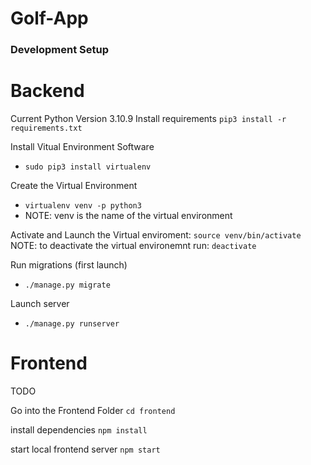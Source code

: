 # Golf-App

### Development Setup 
# Backend 
Current Python Version 3.10.9
Install requirements 
`pip3 install -r requirements.txt` 

Install Vitual Environment Software
- `sudo pip3 install virtualenv`

Create the Virtual Environment
- `virtualenv venv -p python3`
- NOTE: venv is the name of the virtual environment

Activate and Launch the Virtual enviroment:
`source venv/bin/activate`
NOTE: to deactivate the virtual environemnt run:
`deactivate`

Run migrations (first launch)  

- `./manage.py migrate` 

Launch server 
- `./manage.py runserver` 

# Frontend
TODO

Go into the Frontend Folder
`cd frontend`

install dependencies
`npm install`

start local frontend server
`npm start`
